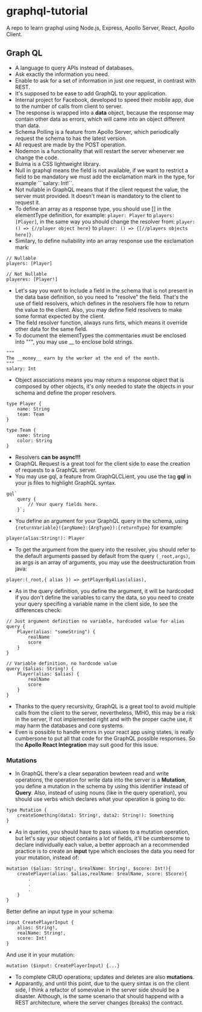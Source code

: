 # graphql-tutorial
A repo to learn graphql using Node.js, Express, Apollo Server, React, Apollo Client.

## Graph QL

- A language to query APIs instead of databases.
- Ask exactly the information you need.
- Enable to ask for a set of information in just one request, in contrast with REST.
- It's supposed to be ease to add GraphQL to your application.
- Internal project for Facebook, developed to speed their mobile app, due to the number of calls from client to server.
- The response is wrapped into a **data** object, because the response may contain other data as errors, which will came into an object different than data.
- Schema Polling is a feature from Apollo Server, which periodically request the schema to has the latest version.
- All request are made by the POST operation.
- Nodemon is a functionality that will restart the server whenerver we change the code.
- Bulma is a CSS lightweight library.
- Null in graphql means the field is not available, if we want to restrict a field to be mandatory we must add the exclamation mark in the type, for example ```salary: Int!``.
- Not nullable in GraphQL means that if the client request the value, the server must provided. It doesn't mean is mandatory to the client to request it.
- To define an array as a response type, you should use [] in the elementType definition, for example:
```player: Player``` to ```players: [Player]```, in the same way you should change the resolver from:
```player: () => {//player object here}``` to ```player: () => {[//players objects here]}```.
- Similary, to define nullability into an array response use the exclamation mark: 
```
// Nullable
players: [Player]
```
```
// Not Nullable
playeres: [Player!]
```

- Let's say you want to include a field in the schema that is not present in the data base definition, so you need to "resolve" the field. That's the use of field resolvers, which defines in the resolvers file how to return the value to the client. Also, you may define field resolvers to make some format expected by the client.
- The field resolver function, always runs firts, which means it override other data for the same field.
- To document the elementTypes the commentaries must be enclosed into """, you may use __ to enclose bold strings.

```
"""
The __money__ earn by the worker at the end of the month.
"""
salary: Int
```

- Object associations means you may return a response object that is composed by other objects, it's only needed to state the objects in your schema and define the proper resolvers.

```
type Player {
	name: String
	team: Team
}

type Team {
	name: String
	color: String
}
```

- Resolvers **can be async!!!**
- GraphQL Request is a great tool for the client side to ease the creation of requests to a GraphQL server.
- You may use gql, a feature from GraphQLCLient, you use the tag **gql** in your js files to highlight GraphQL syntax.

```
gql`
    query {
        // Your query fields here.
    }`;
```

- You define an argument for your GraphQL query in the schema, using ```{returnVariable}({argName}:{ArgType}):{returnType}``` for example:

```
player(alias:String!): Player
```

- To get the argument from the query into the resolver, you should refer to the default arguments passed by default from the query ```(_root,args)```, as args is an array of arguments, you may use the deestructuration from java: 

```player:(_root,{ alias }) => getPlayerByAlias(alias),```

- As in the query definition, you define the argument, it will be hardcoded if you don't define the variables to carry the data, so you need to create your query specifing a variable name in the client side, to see the differences check:

```
// Just argument definition no variable, hardcoded value for alias
query {
	Player(alias: "someString") {
		realName
		score
	}
}
```

```
// Variable definition, no hardcode value
query ($alias: String!) {
	Player(alias: $alias) {
		realName
		score
	}
}
```

- Thanks to the query recursivity, GraphQL is a great tool to avoid multiple calls from the client to the server, nevertheless, IMHO, this may be a risk in the server, if not implemented right and with the proper cache use, it may harm the databases and core systems.
- Even is possible to handle errors in your react app using states, is really cumbersone to put all that code for the GraphQL possible responses. So the **Apollo React Integration** may suit good for this issue.

### Mutations

- In GraphQL there's a clear separation bewteen read and write operations, the operation for write data into the server is a **Mutation**, you define a mutation in the schema by using this identifier instead of **Query**. Also, instead of using nouns (like in the query operation), you should use verbs which declares what your operation is going to do:

```
type Mutation {
	createSomething(data1: String!, data2: String!): Something
}
```
- As in queries, you should have to pass values to a mutation operation, but let's say your object contains a lot of fields, it'll be cumbersome to declare individually each value, a better approach an a recommended practice is to create an **input** type which encloses the data you need for your mutation, instead of:

```
mutation ($alias: String!, $realName: String!, $score: Int!){
	createPlayer(alias: $alias,realName: $realName, score: $Score){
		.
		.
		.
	}
}
```

Better define an input type in your schema:

```
input CreatePlayerInput {
	alias: String!, 
	realName: String!,
	score: Int!
}
```

And use it in your mutation:

```
mutation ($input: CreatePlayerInput) {...}
```

- To complete CRUD operations; updates and deletes are also **mutations**.
- Apparantly, and until this point, due to the query sintax is on the client side, I think a refactor of somevalue in the server side should be a disaster. Although, is the same scenario that should happend with a REST architecture, where the server changes (breaks) the contract.






